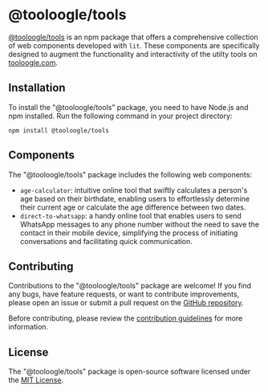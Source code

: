 # @tooloogle/tools

[@tooloogle/tools](https://www.npmjs.com/package/@tooloogle/tools) is an npm package that offers a comprehensive collection of web components developed with `lit`. These components are specifically designed to augment the functionality and interactivity of the utilty tools on [tooloogle.com](https://www.tooloogle.com). 

## Installation

To install the "@tooloogle/tools" package, you need to have Node.js and npm installed. Run the following command in your project directory:

```
npm install @tooloogle/tools
```

## Components

The "@tooloogle/tools" package includes the following web components:

- `age-calculator`: intuitive online tool that swiftly calculates a person's age based on their birthdate, enabling users to effortlessly determine their current age or calculate the age difference between two dates.
- `direct-to-whatsapp`: a handy online tool that enables users to send WhatsApp messages to any phone number without the need to save the contact in their mobile device, simplifying the process of initiating conversations and facilitating quick communication.


## Contributing

Contributions to the "@tooloogle/tools" package are welcome! If you find any bugs, have feature requests, or want to contribute improvements, please open an issue or submit a pull request on the [GitHub repository](https://github.com/Tooloogle/tools).

Before contributing, please review the [contribution guidelines](CONTRIBUTING.md) for more information.

## License

The "@tooloogle/tools" package is open-source software licensed under the [MIT License](LICENSE).
